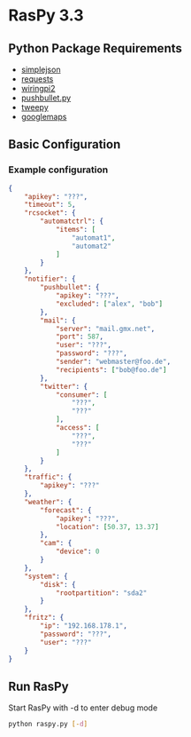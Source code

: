 # RasPy 3.3

## Python Package Requirements

* [simplejson](https://pypi.python.org/pypi/simplejson)
* [requests](https://github.com/kennethreitz/requests)
* [wiringpi2](https://github.com/Gadgetoid/Wiringpi2-Python)
* [pushbullet.py](https://github.com/randomchars/pushbullet.py)
* [tweepy](https://github.com/tweepy/tweepy)
* [googlemaps](https://github.com/googlemaps/google-maps-services-python)

## Basic Configuration

### Example configuration

```json
{
    "apikey": "???",
    "timeout": 5,
    "rcsocket": {
        "automatctrl": {
            "items": [
                "automat1",
                "automat2"
            ]
        }
    },
    "notifier": {
        "pushbullet": {
            "apikey": "???",
            "excluded": ["alex", "bob"]
        },
        "mail": {
            "server": "mail.gmx.net",
            "port": 587,
            "user": "???",
            "password": "???",
            "sender": "webmaster@foo.de",
            "recipients": ["bob@foo.de"]
        },
        "twitter": {
            "consumer": [
                "???",
                "???"
            ],
            "access": [
                "???",
                "???"
            ]
        }
    },
    "traffic": {
        "apikey": "???"
    },
    "weather": {
        "forecast": {
            "apikey": "???",
            "location": [50.37, 13.37]
        },
        "cam": {
            "device": 0
        }
    },
    "system": {
        "disk": {
            "rootpartition": "sda2"
        }
    },
    "fritz": {
        "ip": "192.168.178.1",
        "password": "???",
        "user": "???"
    }
}
```

## Run RasPy

Start RasPy with -d to enter debug mode

```bash
python raspy.py [-d]
```

